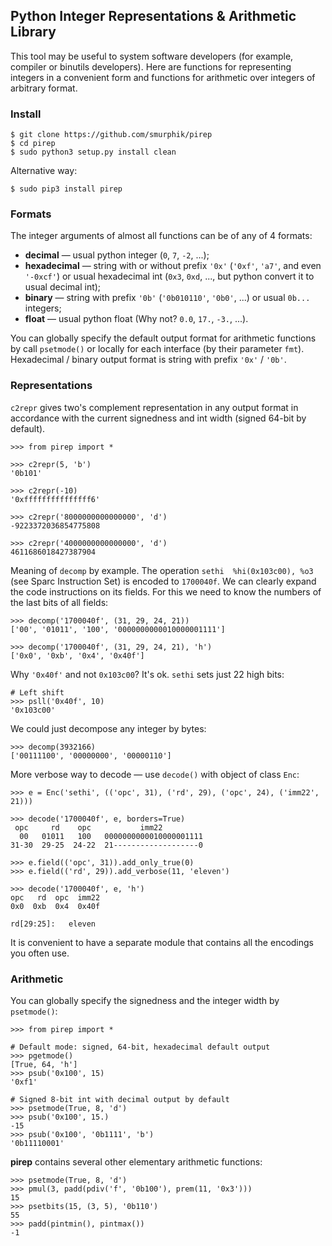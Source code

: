 ## Python Integer Representations & Arithmetic Library

This tool may be useful to system software developers (for example, compiler or binutils developers). Here are functions for representing integers in a convenient form and functions for arithmetic over integers of arbitrary format.

### Install

    $ git clone https://github.com/smurphik/pirep
    $ cd pirep
    $ sudo python3 setup.py install clean

Alternative way:

    $ sudo pip3 install pirep

### Formats

The integer arguments of almost all functions can be of any of 4 formats:
* **decimal** &mdash; usual python integer (`0`, `7`, `-2`, ...);
* **hexadecimal** &mdash; string with or without prefix `'0x'` (`'0xf'`, `'a7'`, and even `'-0xcf'`) or usual hexadecimal int (`0x3`, `0xd`, ..., but python convert it to usual decimal int);
* **binary** &mdash; string with prefix `'0b'` (`'0b010110'`, `'0b0'`, ...) or usual `0b...` integers;
* **float** &mdash; usual python float (Why not? `0.0`, `17.`, `-3.`, ...).

You can globally specify the default output format for arithmetic functions by call `psetmode()` or locally for each interface (by their parameter `fmt`). Hexadecimal / binary output format is string with prefix `'0x'` / `'0b'`.

### Representations

`c2repr` gives two's complement representation in any output format in accordance with the current signedness and int width (signed 64-bit by default).

    >>> from pirep import *

    >>> c2repr(5, 'b')
    '0b101'

    >>> c2repr(-10)
    '0xfffffffffffffff6'

    >>> c2repr('8000000000000000', 'd')
    -9223372036854775808

    >>> c2repr('4000000000000000', 'd')
    4611686018427387904

Meaning of `decomp` by example. The operation `sethi  %hi(0x103c00), %o3` (see Sparc Instruction Set) is encoded to `1700040f`. We can clearly expand the code instructions on its fields. For this we need to know the numbers of the last bits of all fields:

    >>> decomp('1700040f', (31, 29, 24, 21))
    ['00', '01011', '100', '0000000000010000001111']

    >>> decomp('1700040f', (31, 29, 24, 21), 'h')
    ['0x0', '0xb', '0x4', '0x40f']

Why `'0x40f'` and not `0x103c00`? It's ok. `sethi` sets just 22 high bits:

    # Left shift
    >>> psll('0x40f', 10)
    '0x103c00'

We could just decompose any integer by bytes:

    >>> decomp(3932166)
    ['00111100', '00000000', '00000110']

More verbose way to decode &mdash; use `decode()` with object of class `Enc`:

    >>> e = Enc('sethi', (('opc', 31), ('rd', 29), ('opc', 24), ('imm22', 21)))

    >>> decode('1700040f', e, borders=True)
     opc     rd    opc           imm22
      00   01011   100   0000000000010000001111
    31-30  29-25  24-22  21-------------------0

    >>> e.field(('opc', 31)).add_only_true(0)
    >>> e.field(('rd', 29)).add_verbose(11, 'eleven')

    >>> decode('1700040f', e, 'h')
    opc   rd  opc  imm22
    0x0  0xb  0x4  0x40f

    rd[29:25]:   eleven

It is convenient to have a separate module that contains all the encodings you often use.

### Arithmetic

You can globally specify the signedness and the integer width by `psetmode()`:

    >>> from pirep import *

    # Default mode: signed, 64-bit, hexadecimal default output
    >>> pgetmode()
    [True, 64, 'h']
    >>> psub('0x100', 15)
    '0xf1'

    # Signed 8-bit int with decimal output by default
    >>> psetmode(True, 8, 'd')
    >>> psub('0x100', 15.)
    -15
    >>> psub('0x100', '0b1111', 'b')
    '0b11110001'

**pirep** contains several other elementary arithmetic functions:

    >>> psetmode(True, 8, 'd')
    >>> pmul(3, padd(pdiv('f', '0b100'), prem(11, '0x3')))
    15
    >>> psetbits(15, (3, 5), '0b110')
    55
    >>> padd(pintmin(), pintmax())
    -1

